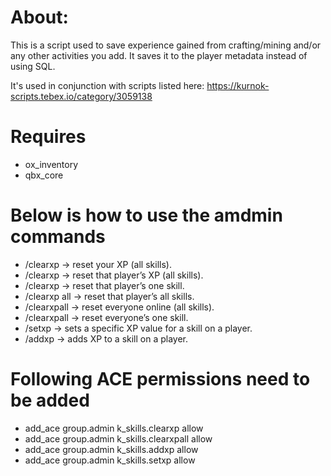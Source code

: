 # About:
This is a script used to save experience gained from crafting/mining and/or any other activities you add. It saves it to the player metadata instead of using SQL.

It's used in conjunction with scripts listed here:
https://kurnok-scripts.tebex.io/category/3059138

# Requires
- ox_inventory
- qbx_core

# Below is how to use the amdmin commands
- /clearxp                        → reset your XP (all skills).
- /clearxp <id>                   → reset that player’s XP (all skills).
- /clearxp <id> <skillId>         → reset that player’s one skill.
- /clearxp <id> all               → reset that player’s all skills.
- /clearxpall                     → reset everyone online (all skills).
- /clearxpall <skillId>           → reset everyone’s one skill.
- /setxp <id> <skillId> <amount>  → sets a specific XP value for a skill on a player.
- /addxp <id> <skillId> <amount>  → adds XP to a skill on a player.

# Following ACE permissions need to be added
- add_ace group.admin k_skills.clearxp allow
- add_ace group.admin k_skills.clearxpall allow
- add_ace group.admin k_skills.addxp allow
- add_ace group.admin k_skills.setxp allow